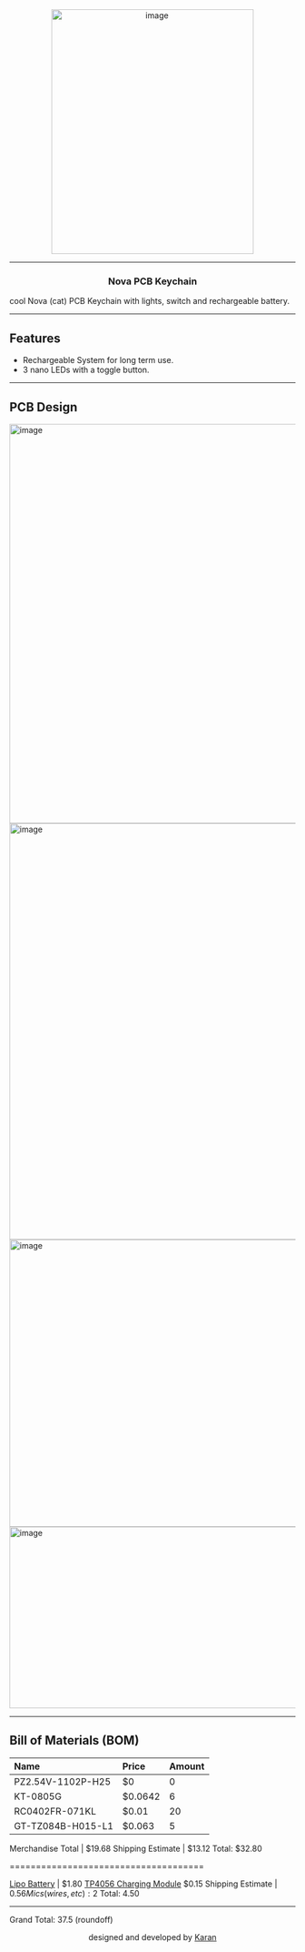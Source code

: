<div align="center">
<img width="356" height="430" alt="image" src="https://github.com/user-attachments/assets/87231b27-89f7-424b-b787-04ddd8ce7742" />
</div>


----

<h3 align="center">Nova PCB Keychain</h3>

cool Nova (cat) PCB Keychain with lights, switch and rechargeable battery.

---

## Features
- Rechargeable System for long term use.
- 3 nano LEDs with a toggle button.
---

## PCB Design
<img width="654" height="702" alt="image" src="https://github.com/user-attachments/assets/f710ba3a-b3b6-4a18-af58-6962ca4a45f2" />
<img width="795" height="732" alt="image" src="https://github.com/user-attachments/assets/aaf3c903-9749-423f-ad79-71b79cd97809" />
<img width="531" height="505" alt="image" src="https://github.com/user-attachments/assets/85c62f58-1b3d-43c5-93b6-7b9807d04402" />
<img width="843" height="319" alt="image" src="https://github.com/user-attachments/assets/dda254d5-e13a-4300-8d11-fc41dab2bf06" />

---

## Bill of Materials (BOM)
| Name | Price | Amount |
| :--- | :--- | :--- |
| PZ2.54V-1102P-H25 | $0 | 0 |
| KT-0805G | $0.0642 | 6 |
| RC0402FR-071KL | $0.01 | 20 |
| GT-TZ084B-H015-L1 | $0.063 | 5 |

Merchandise Total | $19.68
Shipping Estimate | $13.12
Total: $32.80

=====================================

[Lipo Battery](https://robu.in/product/wly601235-240mah-3-7v-single-cell-rechargeable-lipo-battery/) | $1.80
[TP4056 Charging Module](https://robu.in/product/tp4056-1a-li-ion-lithium-battery-charging-module-with-current-protection-type-c/) $0.15
Shipping Estimate | $0.56
Mics (wires, etc): 2$
Total: 4.50

---

Grand Total: 37.5 (roundoff)

<p align="center">
  designed and developed by <a href="https://github.com/karandev79">Karan</a>
</p>
